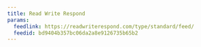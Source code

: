 ```yaml
---
title: Read Write Respond
params:
  feedlink: https://readwriterespond.com/type/standard/feed/
  feedid: bd9404b357bc06da2a8e9126735b65b2
---
```

